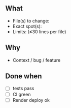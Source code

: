 ## What
- File(s) to change:
- Exact spot(s):
- Limits: (≤30 lines per file)

## Why
- Context / bug / feature

## Done when
- [ ] tests pass
- [ ] CI green
- [ ] Render deploy ok
